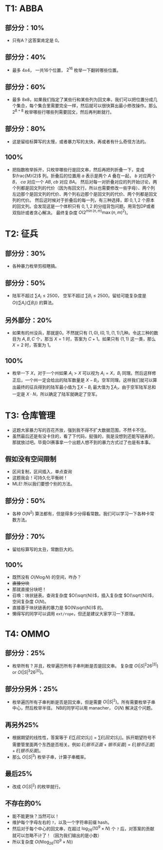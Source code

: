 # T1: ABBA


## 部分分：10%

* 只有A？这答案肯定是 0。

## 部分分：40%

* 最多 4x4， 一共16个位置， $2^{16}$ 枚举一下翻转哪些位置。

## 部分分：60%

* 最多 8x8，如果我们指定了某些行和某些列为回文串，我们可以把位置分成几个集合，每个集合里需要完全一样，然后就可以很快算出最小修改操作。那么 $2^{8+8}$ 枚举哪些行哪些列需要回文，然后再判断就行。

## 部分分：80%

* 这是留给标算写的太慢，或者暴力写的太快，再或者有什么奇怪方法的。

## 100%

* 把指数枚举拆开，只枚举哪些行是回文串，然后再把列折叠一下，变成 $\frac{M}{2}$ 列。折叠后的位置用 $a$ 表示是两个 $A$ 叠在一起， $b$ 对应两个 $B$， $ca$ 对应一个 $AB$, $cb$ 对应 $BA$。
然后对每一对折叠对应的列开始讨论，两个列都是回文列的代价（因为有回文行，所以也需要修改一些字母）、两个列左边那个是回文列的代价、两个列右边那个是回文列的代价、两个列都是回文列的代价。
然后这时候对于折叠后的每一列，有三种选择，即 $0,1,2$ 个原本的回文列。会发现这是一个体积只有 $0,1,2$ 的分组背包问题。用背包DP或者双指针或者贪心解决。
最终复杂度 $O(2^{\min(n,m)} \max(n,m)^2 )$。

# T2: 征兵


## 部分分：30%

* 各种暴力枚举剪枝瞎搞。

## 部分分：50%

* 陆军不超过 $\sum A_i \leq 2500$， 空军不超过 $\sum B_i \leq 2500$。留给可能复杂度是 $O((\sum A_i)(\sum B_i))$ 的算法。

## 另外部分：20%

* 如果有的州没兵，那就是$0$。不然就只有 $(1,0), (0,1), (1,1)$几种。令这三种的数目为 $A,B,C$ 个，那当 $X=1$ 时，答案为 $C+1$。如果只有 $(1,1)$ 这一类，那么 $X=2$ 时，答案为 $1$。

## 100%

* 枚举一下 $X$，对于一个州如果 $A_i > X$ 可以视为 $A_i=X$，$B_i$ 同理。然后这样修正后，一个州一定会给出的陆军数量是 $X-B_i$，空军同理。这样我们就可以算出最终的征兵得到的陆军最小值为 $\sum X-B_i$ 最大值为 $\sum A_i$，由于空军陆军总和一定是 $X\cdot N$，所以确定了陆军就确定了空军。

# T3: 仓库管理

* 这题大家暴力写的百花齐放，强到我不得不扩大数据范围，不然卡不住。
* 虽然最后还是有没卡住的，看了下代码，挺强的，我是没想到还能写链表的，那就放过吧。毕竟OI赛事拿一个出题人想不到的暴力方式过了也是有本事。

## 假如没有空间限制

* 区间复制，区间插入，单点查询
* 这题我会！可持久化平衡树！
* MLE! 所以我们要想个别的方法。

## 部分分：50%

* 各种 $O(N^2)$ 算法都有，但是得多少分得看常数。我们可以学习一下各种卡常数方法。

## 部分分：70%

* 留给标算写的太丑，常数巨大的。

## 100%

* 既然没有 $O(N\log N)$ 的空间，咋办？
* ~~直接分块~~
* 那就直接分块吧！
* 召唤：块状链表。查询复杂度 $O(\sqrt{N})$，插入复杂度 $O(\sqrt{N})$，空间复杂度 $O(N)$。
* 直接基于块状链表的暴力是 $O(N\sqrt{N})$ 的。
* 懒得写的同学可以调用 `ext/rope`，但还是建议大家学习一下原理。

# T4: OMMO

## 部分分：25%

* 枚举所有 $?$ 并且，枚举遍历所有子串判断是否是回文串。 复杂度 $O(|S|^2 26^{|S|})$ or $O(|S|^3 26^{|S|})$。

## 部分分另外：25%

* 枚举遍历所有子串判断是否是回文串，但是需要 $O(|S|^2)$。所有需要枚举子串中心，然后枚举半径。 NB的同学可以用 manacher， $O(N)$ 解决这个问题。

## 再另外25%

* 根据期望的线性性，答案等于 $E[\sum 回文(S_i)] = \sum E[回文(S_i)]$。拆开期望符号不需要管里面两个东西是否相关。例如 $E[银币正面+银币反面] = E[银币正面]+E[银币反面]$。
* 那么 $O(|S|^3)$ 枚举子串，计算子串概率。

## 最后25%

* 改成 $O(|S|^2)$ 的枚举就行。
 
## 不存在的0%

* 能不能更快？当然可以！
* 维护每个字母左右的 `?`，以及一个字符串前缀 hash。
* 然后对于每个中心的回文串，在超过 $\log_{26} (10^9 \times N)$ 个 `?` 后，对答案的贡献就可以忽略不计了！（因为我们输出的是小数）
* 所以复杂度 $O(N \log_{26} (10^9 \times N))$